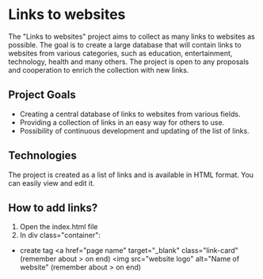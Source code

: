 # Links to websites

The "Links to websites" project aims to collect as many links to websites as possible. The goal is to create a large database that will contain links to websites from various categories, such as education, entertainment, technology, health and many others. The project is open to any proposals and cooperation to enrich the collection with new links.

## Project Goals

- Creating a central database of links to websites from various fields.
- Providing a collection of links in an easy way for others to use.
- Possibility of continuous development and updating of the list of links.

## Technologies

The project is created as a list of links and is available in HTML format. You can easily view and edit it.

## How to add links?

1. Open the index.html file
2. In div class="container":
 - create tag
 <a href="page name" target="_blank" class="link-card" (remember about > on end)
<img src="website logo" alt="Name of website" (remember about > on end)
</a>
